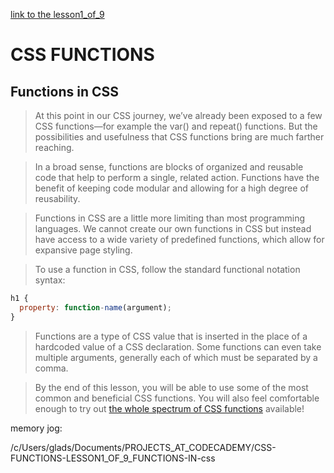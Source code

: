[link to the lesson1_of_9](https://www.codecademy.com/courses/learn-css-variables-and-functions/lessons/learn-css-functions/exercises/css-functions-intro)

# CSS FUNCTIONS

## Functions in CSS

> At this point in our CSS journey, we’ve already been exposed to a few CSS functions—for example the var() and repeat() functions. But the possibilities and usefulness that CSS functions bring are much farther reaching.

> In a broad sense, functions are blocks of organized and reusable code that help to perform a single, related action. Functions have the benefit of keeping code modular and allowing for a high degree of reusability.

> Functions in CSS are a little more limiting than most programming languages. We cannot create our own functions in CSS but instead have access to a wide variety of predefined functions, which allow for expansive page styling.

> To use a function in CSS, follow the standard functional notation syntax:

```js
h1 {
  property: function-name(argument);
}

```

> Functions are a type of CSS value that is inserted in the place of a hardcoded value of a CSS declaration. Some functions can even take multiple arguments, generally each of which must be separated by a comma.

> By the end of this lesson, you will be able to use some of the most common and beneficial CSS functions. You will also feel comfortable enough to try out [the whole spectrum of CSS functions](https://developer.mozilla.org/en-US/docs/Web/CSS/CSS_Functions) available!


memory jog:

/c/Users/glads/Documents/PROJECTS_AT_CODECADEMY/CSS-FUNCTIONS-LESSON1_OF_9_FUNCTIONS-IN-css
